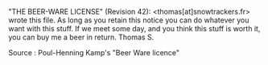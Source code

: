 "THE BEER-WARE LICENSE" (Revision 42):
<thomas[at]snowtrackers.fr> wrote this file.  As long as you retain this notice you
can do whatever you want with this stuff. If we meet some day, and you think
this stuff is worth it, you can buy me a beer in return.   Thomas S.

Source : Poul-Henning Kamp's "Beer Ware licence"